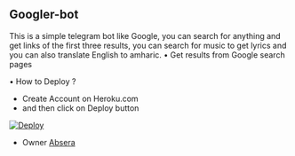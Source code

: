 ## Googler-bot
This is a simple telegram bot like Google, you can search for anything and get links of the first three results, you can search for music to get lyrics and you can also translate English to amharic.
• Get results from Google search pages

• How to Deploy ?
- Create Account on Heroku.com
- and then click on Deploy button

[![Deploy](https://www.herokucdn.com/deploy/button.svg)](https://heroku.com/deploy?templatehttps://github.com/Absera/Googler-bot)

* Owner [Absera](https://github.com/Absera/Googler-bot)
